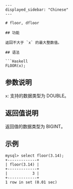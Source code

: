 ```
---
displayed_sidebar: "Chinese"
---

# floor, dfloor

## 功能

返回不大于 `x` 的最大整数值。

## 语法

```Haskell
FLOOR(x);
```

## 参数说明

`x`: 支持的数据类型为 DOUBLE。

## 返回值说明

返回值的数据类型为 BIGINT。

## 示例

```Plain Text
mysql> select floor(3.14);
+-------------+
| floor(3.14) |
+-------------+
|           3 |
+-------------+
1 row in set (0.01 sec)
```